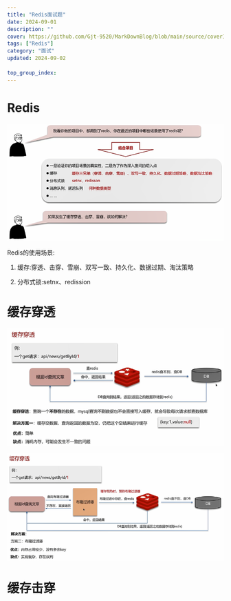 ```yaml
---
title: "Redis面试题"
date: 2024-09-01
description: ""
cover: https://github.com/Gjt-9520/MarkDownBlog/blob/main/source/coverImages/Bimage-135/Bimage118.jpg?raw=true
tags: ["Redis"]
category: "面试"
updated: 2024-09-02
  
top_group_index: 
---
```


# Redis

![学成在线面试问题-Redis](../images/面试问题-Redis.png)

Redis的使用场景:

1. 缓存:穿透、击穿、雪崩、双写一致、持久化、数据过期、淘汰策略

2. 分布式锁:setnx、redission

# 缓存穿透

![缓存穿透-解决方案一:缓存空数据](../images/面试问题-缓存穿透-解决方案一.png)

![缓存穿透-解决方案二:布隆过滤器](../images/面试问题-缓存穿透-解决方案二.png)

# 缓存击穿




